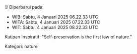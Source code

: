 ⏰ Diperbarui pada:
- WIB: Sabtu, 4 Januari 2025 06.22.33 UTC
- WITA: Sabtu, 4 Januari 2025 07.22.33 UTC
- WIT: Sabtu, 4 Januari 2025 08.22.33 UTC

Kutipan Inspiratif:
"Self-preservation is the first law of nature."


Kategori: nature

